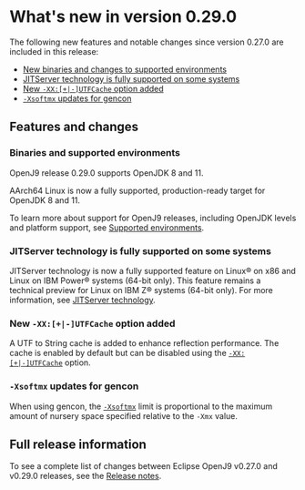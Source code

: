 <!--
* Copyright (c) 2021, 2021 IBM Corp. and others
*
* This program and the accompanying materials are made
* available under the terms of the Eclipse Public License 2.0
* which accompanies this distribution and is available at
* https://www.eclipse.org/legal/epl-2.0/ or the Apache
* License, Version 2.0 which accompanies this distribution and
* is available at https://www.apache.org/licenses/LICENSE-2.0.
*
* This Source Code may also be made available under the
* following Secondary Licenses when the conditions for such
* availability set forth in the Eclipse Public License, v. 2.0
* are satisfied: GNU General Public License, version 2 with
* the GNU Classpath Exception [1] and GNU General Public
* License, version 2 with the OpenJDK Assembly Exception [2].
*
* [1] https://www.gnu.org/software/classpath/license.html
* [2] http://openjdk.java.net/legal/assembly-exception.html
*
* SPDX-License-Identifier: EPL-2.0 OR Apache-2.0 OR GPL-2.0 WITH
* Classpath-exception-2.0 OR LicenseRef-GPL-2.0 WITH Assembly-exception
-->

# What's new in version 0.29.0

The following new features and notable changes since version 0.27.0 are included in this release:

- [New binaries and changes to supported environments](#binaries-and-supported-environments)
- [JITServer technology is fully supported on some  systems](#jitserver-technology-is-fully-supported-on-some-systems)
- [New `-XX:[+|-]UTFCache` option added](#new-xx-utfcache-option-added)
- [`-Xsoftmx` updates for gencon](#-xsoftmx-updates-for-gencon)

## Features and changes

### Binaries and supported environments

OpenJ9 release 0.29.0 supports OpenJDK 8 and 11.

AArch64 Linux is now a fully supported, production-ready target for OpenJDK 8 and 11.

To learn more about support for OpenJ9 releases, including OpenJDK levels and platform support, see [Supported environments](openj9_support.md).

### JITServer technology is fully supported on some systems

JITServer technology is now a fully supported feature on Linux&reg; on x86 and Linux on IBM Power&reg; systems (64-bit only). This feature remains a technical preview for Linux on IBM Z&reg; systems (64-bit only). For more information, see [JITServer technology](jitserver.md).

### New `-XX:[+|-]UTFCache` option added

A UTF to String cache is added to enhance reflection performance. The cache is enabled by default but can be disabled using the [`-XX:[+|-]UTFCache`](xxutfcache.md) option.

### `-Xsoftmx` updates for gencon

When using gencon, the [`-Xsoftmx`](xsoftmx.md) limit is proportional to the maximum amount of nursery space specified relative to the `-Xmx` value.

## Full release information

To see a complete list of changes between Eclipse OpenJ9 v0.27.0 and v0.29.0 releases, see the [Release notes](https://github.com/eclipse-openj9/openj9/blob/master/doc/release-notes/0.29/0.29.md).

<!-- ==== END OF TOPIC ==== version0.29.md ==== -->
